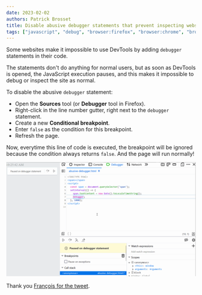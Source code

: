 ```yaml
---
date: 2023-02-02
authors: Patrick Brosset
title: Disable abusive debugger statements that prevent inspecting websites
tags: ["javascript", "debug", "browser:firefox", "browser:chrome", "browser:edge", "browser:safari"]
---
```

Some websites make it impossible to use DevTools by adding `debugger` statements in their code.

The statements don't do anything for normal users, but as soon as DevTools is opened, the JavaScript execution pauses, and this makes it impossible to debug or inspect the site as normal.

To disable the abusive `debugger` statement:

* Open the **Sources** tool (or **Debugger** tool in Firefox).
* Right-click in the line number gutter, right next to the `debugger` statement.
* Create a new **Conditional breakpoint**.
* Enter `false` as the condition for this breakpoint.
* Refresh the page.

Now, everytime this line of code is executed, the breakpoint will be ignored because the condition always returns `false`. And the page will run normally!

![The Sources tool in Firefox, showing how to add a conditional breakpoint.](/assets/img/disable-abusive-debugger-statement.gif)

Thank you [François for the tweet](https://twitter.com/quicksave2k/status/1610250172210073607).
